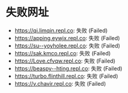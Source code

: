 # 失败网址
- https://qi.limqin.repl.co: 失败 (Failed)
- https://apping.eywjx.repl.co: 失败 (Failed)
- https://su--yoyholee.repl.co: 失败 (Failed)
- https://sak.kmco.repl.co: 失败 (Failed)
- https://Love.cfvqw.repl.co: 失败 (Failed)
- https://beaspy--hting.repl.co: 失败 (Failed)
- https://turbo.flinthill.repl.co: 失败 (Failed)
- https://v.chavir.repl.co: 失败 (Failed)
